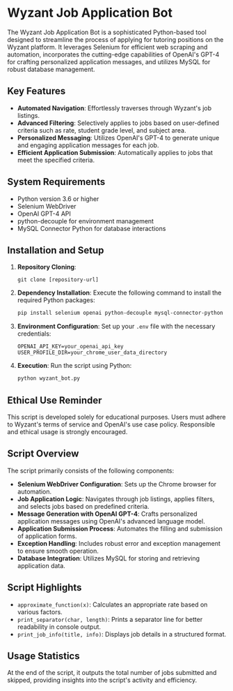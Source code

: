 # Wyzant Job Application Bot

The Wyzant Job Application Bot is a sophisticated Python-based tool designed to streamline the process of applying for tutoring positions on the Wyzant platform. It leverages Selenium for efficient web scraping and automation, incorporates the cutting-edge capabilities of OpenAI's GPT-4 for crafting personalized application messages, and utilizes MySQL for robust database management.

## Key Features

- **Automated Navigation**: Effortlessly traverses through Wyzant's job listings.
- **Advanced Filtering**: Selectively applies to jobs based on user-defined criteria such as rate, student grade level, and subject area.
- **Personalized Messaging**: Utilizes OpenAI's GPT-4 to generate unique and engaging application messages for each job.
- **Efficient Application Submission**: Automatically applies to jobs that meet the specified criteria.

## System Requirements

- Python version 3.6 or higher
- Selenium WebDriver
- OpenAI GPT-4 API
- python-decouple for environment management
- MySQL Connector Python for database interactions

## Installation and Setup

1. **Repository Cloning**:
   ```
   git clone [repository-url]
   ```
2. **Dependency Installation**:
   Execute the following command to install the required Python packages:
   ```bash
   pip install selenium openai python-decouple mysql-connector-python
   ```
3. **Environment Configuration**:
   Set up your `.env` file with the necessary credentials:
   ```env
   OPENAI_API_KEY=your_openai_api_key
   USER_PROFILE_DIR=your_chrome_user_data_directory
   ```
4. **Execution**:
   Run the script using Python:
   ```bash
   python wyzant_bot.py
   ```

## Ethical Use Reminder

This script is developed solely for educational purposes. Users must adhere to Wyzant's terms of service and OpenAI's use case policy. Responsible and ethical usage is strongly encouraged.

## Script Overview

The script primarily consists of the following components:

- **Selenium WebDriver Configuration**: Sets up the Chrome browser for automation.
- **Job Application Logic**: Navigates through job listings, applies filters, and selects jobs based on predefined criteria.
- **Message Generation with OpenAI GPT-4**: Crafts personalized application messages using OpenAI's advanced language model.
- **Application Submission Process**: Automates the filling and submission of application forms.
- **Exception Handling**: Includes robust error and exception management to ensure smooth operation.
- **Database Integration**: Utilizes MySQL for storing and retrieving application data.

## Script Highlights

- `approximate_function(x)`: Calculates an appropriate rate based on various factors.
- `print_separator(char, length)`: Prints a separator line for better readability in console output.
- `print_job_info(title, info)`: Displays job details in a structured format.

## Usage Statistics

At the end of the script, it outputs the total number of jobs submitted and skipped, providing insights into the script's activity and efficiency.